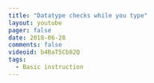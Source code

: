 ```yaml
---
title: "Datatype checks while you type"
layout: youtube
pager: false
date: 2018-06-28
comments: false
videoid: b4BaT5Cb82Q
tags:
  - Basic instruction
---
```

